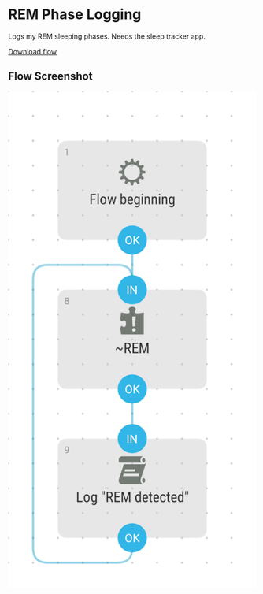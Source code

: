 # REM Phase Logging
Logs my REM sleeping phases. Needs the sleep tracker app.

[Download flow](https://github.com/mgafner/automate-flows/blob/master/REM_phase_logging.flo?raw=true)

## Flow Screenshot
![Flow](REM_phase_logging.png)
